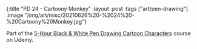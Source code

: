 {:title "PD 24 - Cartoony Monkey"
 :layout :post
 :tags ["art/pen-drawing"]
 :image "/img/art/misc/20210626%20-%2024%20-%20Cartoony%20Monkey.jpg"}

Part of the [5-Hour Black & White Pen Drawing Cartoon Characters][5HBWPDCC]
course on Udemy.

[5HBWPDCC]: https://www.udemy.com/course/5-hour-black-and-white-pen-drawing-cartoon-characters/
